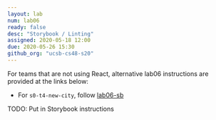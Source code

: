 ```yaml
---
layout: lab
num: lab06
ready: false
desc: "Storybook / Linting"
assigned: 2020-05-18 12:00
due: 2020-05-26 15:30
github_org: "ucsb-cs48-s20"
---
```


For teams that are not using React, alternative lab06 instructions are provided at the links below:
* For `s0-t4-new-city`, follow [lab06-sb](https://ucsb-cs48.github.io/s20/lab/lab06-sb/)

TODO: Put in Storybook instructions
